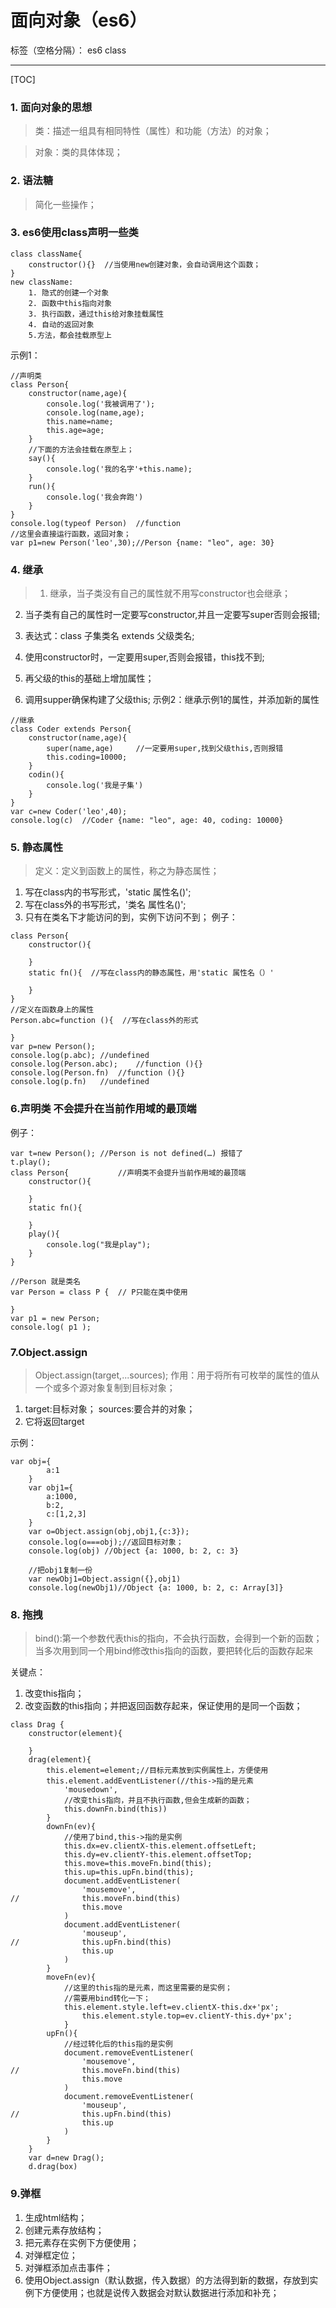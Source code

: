 ﻿#  面向对象（es6）

标签（空格分隔）： es6 class

---
[TOC]
### 1. 面向对象的思想
> 类：描述一组具有相同特性（属性）和功能（方法）的对象；

> 对象：类的具体体现；

### 2. 语法糖 
>简化一些操作；

### 3. es6使用class声明一些类
```
class className{
    constructor(){}  //当使用new创建对象，会自动调用这个函数；
}
new className:
    1. 隐式的创建一个对象
    2. 函数中this指向对象
    3. 执行函数，通过this给对象挂载属性
    4. 自动的返回对象
    5.方法，都会挂载原型上
```
示例1：
```
//声明类
class Person{
	constructor(name,age){
		console.log('我被调用了');
		console.log(name,age);
		this.name=name;
		this.age=age;
	}
	//下面的方法会挂载在原型上；
	say(){
		console.log('我的名字'+this.name);
	}
	run(){
		console.log('我会奔跑')
	}
}
console.log(typeof Person)	//function
//这里会直接运行函数，返回对象；
var p1=new Person('leo',30);//Person {name: "leo", age: 30}
```
### 4. 继承
>1. 继承，当子类没有自己的属性就不用写constructor也会继承；
2. 当子类有自己的属性时一定要写constructor,并且一定要写super否则会报错;

1. 表达式：class 子集类名 extends 父级类名;
2. 使用constructor时，一定要用super,否则会报错，this找不到;
3. 再父级的this的基础上增加属性；
4. 调用supper确保构建了父级this;
示例2：继承示例1的属性，并添加新的属性
```
//继承
class Coder extends Person{
	constructor(name,age){
		super(name,age)     //一定要用super,找到父级this,否则报错
		this.coding=10000;
	}
	codin(){
		console.log('我是子集')
	}
}
var c=new Coder('leo',40);
console.log(c)	//Coder {name: "leo", age: 40, coding: 10000}
```
### 5. 静态属性
>定义：定义到函数上的属性，称之为静态属性；

1. 写在class内的书写形式，'static 属性名()';
2. 写在class外的书写形式，'类名 属性名()';
3. 只有在类名下才能访问的到，实例下访问不到；
例子：
```
class Person{
	constructor(){
		
	}
	static fn(){  //写在class内的静态属性，用'static 属性名（）'
		
	}
}
//定义在函数身上的属性
Person.abc=function (){  //写在class外的形式
	
}
var p=new Person();
console.log(p.abc);	//undefined
console.log(Person.abc);	//function (){}
console.log(Person.fn)  //function (){}
console.log(p.fn)   //undefined
```
### 6.声明类 不会提升在当前作用域的最顶端
例子：
```
var t=new Person(); //Person is not defined(…) 报错了
t.play();
class Person{			//声明类不会提升当前作用域的最顶端
	constructor(){
		
	}
	static fn(){
		
	}
	play(){
		console.log("我是play");
	}
}
```
```
//Person 就是类名
var Person = class P {  // P只能在类中使用

}
var p1 = new Person;
console.log( p1 );
```
### 7.Object.assign
>Object.assign(target,...sources);
作用：用于将所有可枚举的属性的值从一个或多个源对象复制到目标对象；
1. target:目标对象；  sources:要合并的对象；
2. 它将返回target

示例：
```
var obj={
		a:1
	}
	var obj1={
		a:1000,
		b:2,
		c:[1,2,3]
	}
	var o=Object.assign(obj,obj1,{c:3});
	console.log(o===obj);//返回目标对象；
	console.log(obj) //Object {a: 1000, b: 2, c: 3}
	
	//把obj1复制一份
	var newObj1=Object.assign({},obj1)
	console.log(newObj1)//Object {a: 1000, b: 2, c: Array[3]}
```



### 8. 拖拽
>bind():第一个参数代表this的指向，不会执行函数，会得到一个新的函数；当多次用到同一个用bind修改this指向的函数，要把转化后的函数存起来

关键点：
1. 改变this指向；
2. 改变函数的this指向；并把返回函数存起来，保证使用的是同一个函数；
```
class Drag {
    constructor(element){
    	
    }
	drag(element){
		this.element=element;//目标元素放到实例属性上，方便使用
		this.element.addEventListener(//this->指的是元素
			'mousedown',
			//改变this指向，并且不执行函数,但会生成新的函数；
			this.downFn.bind(this)) 
		}
		downFn(ev){
			//使用了bind,this->指的是实例
			this.dx=ev.clientX-this.element.offsetLeft;
			this.dy=ev.clientY-this.element.offsetTop;
			this.move=this.moveFn.bind(this);
			this.up=this.upFn.bind(this);
			document.addEventListener(
				'mousemove',
//				this.moveFn.bind(this)
				this.move
			)	
			document.addEventListener(
				'mouseup',
//				this.upFn.bind(this)
				this.up
			)
		}
    	moveFn(ev){
    		//这里的this指的是元素，而这里需要的是实例；
    		//需要用bind转化一下；
    		this.element.style.left=ev.clientX-this.dx+'px';
				this.element.style.top=ev.clientY-this.dy+'px';
			}
		upFn(){
			//经过转化后的this指的是实例
			document.removeEventListener(
				'mousemove',
//				this.moveFn.bind(this)
				this.move
			)
			document.removeEventListener(
				'mouseup',
//				this.upFn.bind(this)
				this.up
			)
		}
	}
	var d=new Drag();
	d.drag(box)
```

### 9.弹框
1. 生成html结构；
2. 创建元素存放结构；
3. 把元素存在实例下方便使用；
4. 对弹框定位；
5. 对弹框添加点击事件；
6. 使用Object.assign（默认数据，传入数据）的方法得到新的数据，存放到实例下方便使用；也就是说传入数据会对默认数据进行添加和补充；

